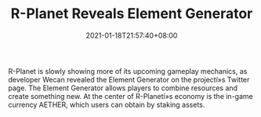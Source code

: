 ﻿---
title: "R-Planet Reveals Element Generator"
date: 2021-01-18T21:57:40+08:00
lastmod: 2021-01-18T16:45:40+08:00
draft: false
authors: ["Frank"]
description: "R-Planet is slowly showing more of its upcoming gameplay mechanics, as developer Wecan revealed the Element Generator on the projectí»s Twitter page. The Element Generator allows players to combine resources and create something new. At the center of R-Planetí»s economy is the in-game currency AETHER, which users can obtain by staking assets."
featuredImage: "r-planet-reveals-element-generator.png"
tags: ["Virtual World","Play to Earn"]
categories: ["news"]
news: ["Virtual World"]
weight: 
lightgallery: true
pinned: false
recommend: false
recommend1: false
---

R-Planet is slowly showing more of its upcoming gameplay mechanics, as developer Wecan revealed the Element Generator on the projectí»s Twitter page. The Element Generator allows players to combine resources and create something new. At the center of R-Planetí»s economy is the in-game currency AETHER, which users can obtain by staking assets.

<!--more-->

